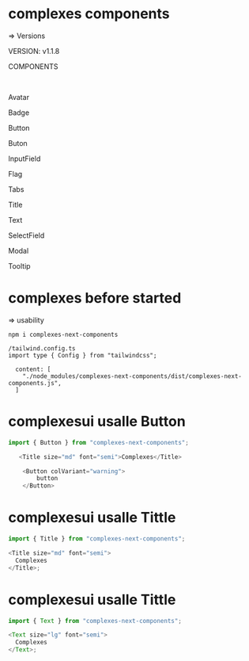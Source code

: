 # complexes components

=> Versions

<div alingn="center">
<p>VERSION: v1.1.8</p>
<P>COMPONENTS</P>
<br />
 <p>Avatar</p>
 <p>Badge</p>
 <p>Button</p>
 <p>Buton</p>
 <p>InputField</p>
 <p>Flag</p>
 <p>Tabs</p>
 <p>Title</p>
 <p>Text</p>
 <p>SelectField</p>
 <p>Modal</p>
 <p>Tooltip</p>

</div>

# complexes before started

=> usability

```shell
npm i complexes-next-components

/tailwind.config.ts
import type { Config } from "tailwindcss";

  content: [
    "./node_modules/complexes-next-components/dist/complexes-next-components.js",
  ]
```

# complexesui usalle Button

```ts
import { Button } from "complexes-next-components";

   <Title size="md" font="semi">Complexes</Title>

    <Button colVariant="warning">
        button
    </Button>

```

# complexesui usalle Tittle

```ts
import { Title } from "complexes-next-components";

<Title size="md" font="semi">
  Complexes
</Title>;
```

# complexesui usalle Tittle

```ts
import { Text } from "complexes-next-components";

<Text size="lg" font="semi">
  Complexes
</Text>;
```

